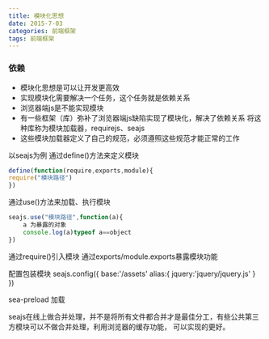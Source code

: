 ```yaml
---
title: 模块化思想
date: 2015-7-03
categories: 前端框架
tags: 前端框架
---
```


### 依赖
*   模块化思想是可以让开发更高效
*   实现模块化需要解决一个任务，这个任务就是依赖关系
*   浏览器端js是不能实现模块
*   有一些框架（库）弥补了浏览器端js缺陷实现了模块化，解决了依赖关系
将这种库称为模块加载器，requirejs、seajs
*   这些模块加载器定义了自己的规范，必须遵照这些规范才能正常的工作

以seajs为例
通过define()方法来定义模块
```js
define(function(require,exports,module){
require("模块路径")
})
```

通过use()方法来加载、执行模块
```js
seajs.use("模块路径",function(a){
    a 为暴露的对象
    console.log(a)typeof a==object
})
```
通过require()引入模块
通过exports/module.exports暴露模块功能

配置包装模块
seajs.config({
    base:'/assets'
    alias:{
        jquery:'jquery/jquery.js'
    }
})

sea-preload 加载

seajs在线上做合并处理，并不是将所有文件都合并才是最佳分工，有些公共第三方模块可以不做合并处理，利用浏览器的缓存功能，
可以实现的更好。
